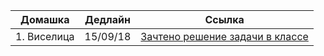 |Домашка|Дедлайн|Ссылка|
|:---:|:---:|:---:|
|1. Виселица|15/09/18|[Зачтено решение задачи в классе](https://github.com/maryoocean/Programming-2/blob/master/Classes/class1.py)|
